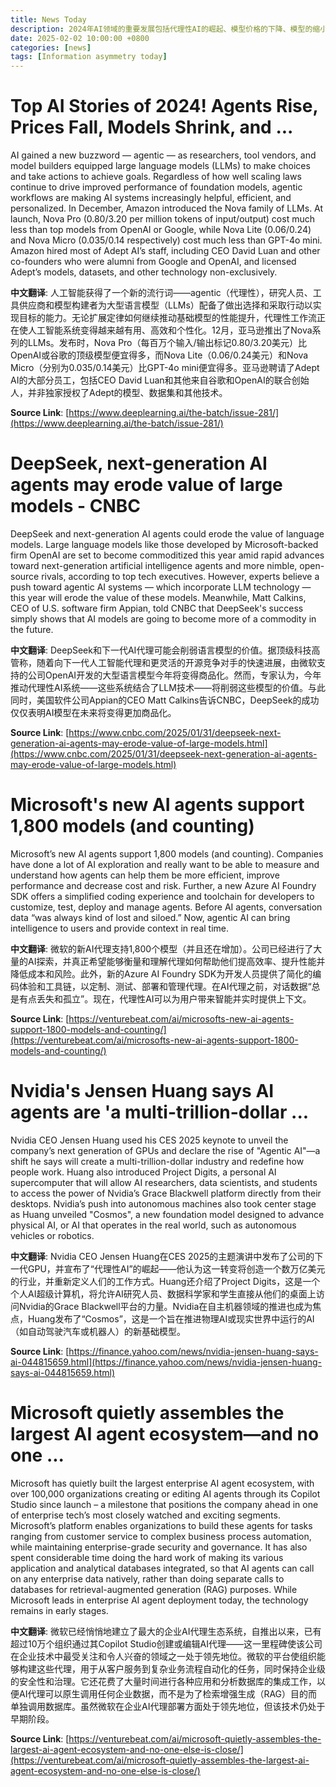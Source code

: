 ```yaml
---
title: News Today
description: 2024年AI领域的重要发展包括代理性AI的崛起、模型价格的下降、模型的缩小以及微软和Nvidia在AI代理生态系统中的领先地位。
date: 2025-02-02 10:00:00 +0800
categories: [news]
tags: [Information asymmetry today]
---
```


# Top AI Stories of 2024! Agents Rise, Prices Fall, Models Shrink, and ...

AI gained a new buzzword — agentic — as researchers, tool vendors, and model builders equipped large language models (LLMs) to make choices and take actions to achieve goals. Regardless of how well scaling laws continue to drive improved performance of foundation models, agentic workflows are making AI systems increasingly helpful, efficient, and personalized. In December, Amazon introduced the Nova family of LLMs. At launch, Nova Pro ($0.80/$3.20 per million tokens of input/output) cost much less than top models from OpenAI or Google, while Nova Lite ($0.06/$0.24) and Nova Micro ($0.035/$0.14 respectively) cost much less than GPT-4o mini. Amazon hired most of Adept AI’s staff, including CEO David Luan and other co-founders who were alumni from Google and OpenAI, and licensed Adept’s models, datasets, and other technology non-exclusively.

**中文翻译**: 人工智能获得了一个新的流行词——agentic（代理性），研究人员、工具供应商和模型构建者为大型语言模型（LLMs）配备了做出选择和采取行动以实现目标的能力。无论扩展定律如何继续推动基础模型的性能提升，代理性工作流正在使人工智能系统变得越来越有用、高效和个性化。12月，亚马逊推出了Nova系列的LLMs。发布时，Nova Pro（每百万个输入/输出标记0.80/3.20美元）比OpenAI或谷歌的顶级模型便宜得多，而Nova Lite（0.06/0.24美元）和Nova Micro（分别为0.035/0.14美元）比GPT-4o mini便宜得多。亚马逊聘请了Adept AI的大部分员工，包括CEO David Luan和其他来自谷歌和OpenAI的联合创始人，并非独家授权了Adept的模型、数据集和其他技术。

**Source Link**: [https://www.deeplearning.ai/the-batch/issue-281/](https://www.deeplearning.ai/the-batch/issue-281/)

# DeepSeek, next-generation AI agents may erode value of large models - CNBC

DeepSeek and next-generation AI agents could erode the value of language models. Large language models like those developed by Microsoft-backed firm OpenAI are set to become commoditized this year amid rapid advances toward next-generation artificial intelligence agents and more nimble, open-source rivals, according to top tech executives. However, experts believe a push toward agentic AI systems — which incorporate LLM technology — this year will erode the value of these models. Meanwhile, Matt Calkins, CEO of U.S. software firm Appian, told CNBC that DeepSeek's success simply shows that AI models are going to become more of a commodity in the future.

**中文翻译**: DeepSeek和下一代AI代理可能会削弱语言模型的价值。据顶级科技高管称，随着向下一代人工智能代理和更灵活的开源竞争对手的快速进展，由微软支持的公司OpenAI开发的大型语言模型今年将变得商品化。然而，专家认为，今年推动代理性AI系统——这些系统结合了LLM技术——将削弱这些模型的价值。与此同时，美国软件公司Appian的CEO Matt Calkins告诉CNBC，DeepSeek的成功仅仅表明AI模型在未来将变得更加商品化。

**Source Link**: [https://www.cnbc.com/2025/01/31/deepseek-next-generation-ai-agents-may-erode-value-of-large-models.html](https://www.cnbc.com/2025/01/31/deepseek-next-generation-ai-agents-may-erode-value-of-large-models.html)

# Microsoft's new AI agents support 1,800 models (and counting)

Microsoft’s new AI agents support 1,800 models (and counting). Companies have done a lot of AI exploration and really want to be able to measure and understand how agents can help them be more efficient, improve performance and decrease cost and risk. Further, a new Azure AI Foundry SDK offers a simplified coding experience and toolchain for developers to customize, test, deploy and manage agents. Before AI agents, conversation data “was always kind of lost and siloed.” Now, agentic AI can bring intelligence to users and provide context in real time.

**中文翻译**: 微软的新AI代理支持1,800个模型（并且还在增加）。公司已经进行了大量的AI探索，并真正希望能够衡量和理解代理如何帮助他们提高效率、提升性能并降低成本和风险。此外，新的Azure AI Foundry SDK为开发人员提供了简化的编码体验和工具链，以定制、测试、部署和管理代理。在AI代理之前，对话数据“总是有点丢失和孤立”。现在，代理性AI可以为用户带来智能并实时提供上下文。

**Source Link**: [https://venturebeat.com/ai/microsofts-new-ai-agents-support-1800-models-and-counting/](https://venturebeat.com/ai/microsofts-new-ai-agents-support-1800-models-and-counting/)

# Nvidia's Jensen Huang says AI agents are 'a multi-trillion-dollar ...

Nvidia CEO Jensen Huang used his CES 2025 keynote to unveil the company’s next generation of GPUs and declare the rise of "Agentic AI"—a shift he says will create a multi-trillion-dollar industry and redefine how people work. Huang also introduced Project Digits, a personal AI supercomputer that will allow AI researchers, data scientists, and students to access the power of Nvidia’s Grace Blackwell platform directly from their desktops. Nvidia’s push into autonomous machines also took center stage as Huang unveiled "Cosmos", a new foundation model designed to advance physical AI, or AI that operates in the real world, such as autonomous vehicles or robotics.

**中文翻译**: Nvidia CEO Jensen Huang在CES 2025的主题演讲中发布了公司的下一代GPU，并宣布了“代理性AI”的崛起——他认为这一转变将创造一个数万亿美元的行业，并重新定义人们的工作方式。Huang还介绍了Project Digits，这是一个个人AI超级计算机，将允许AI研究人员、数据科学家和学生直接从他们的桌面上访问Nvidia的Grace Blackwell平台的力量。Nvidia在自主机器领域的推进也成为焦点，Huang发布了“Cosmos”，这是一个旨在推进物理AI或现实世界中运行的AI（如自动驾驶汽车或机器人）的新基础模型。

**Source Link**: [https://finance.yahoo.com/news/nvidia-jensen-huang-says-ai-044815659.html](https://finance.yahoo.com/news/nvidia-jensen-huang-says-ai-044815659.html)

# Microsoft quietly assembles the largest AI agent ecosystem—and no one ...

Microsoft has quietly built the largest enterprise AI agent ecosystem, with over 100,000 organizations creating or editing AI agents through its Copilot Studio since launch – a milestone that positions the company ahead in one of enterprise tech’s most closely watched and exciting segments. Microsoft’s platform enables organizations to build these agents for tasks ranging from customer service to complex business process automation, while maintaining enterprise-grade security and governance. It has also spent considerable time doing the hard work of making its various application and analytical databases integrated, so that AI agents can call on any enterprise data natively, rather than doing separate calls to databases for retrieval-augmented generation (RAG) purposes. While Microsoft leads in enterprise AI agent deployment today, the technology remains in early stages.

**中文翻译**: 微软已经悄悄地建立了最大的企业AI代理生态系统，自推出以来，已有超过10万个组织通过其Copilot Studio创建或编辑AI代理——这一里程碑使该公司在企业技术中最受关注和令人兴奋的领域之一处于领先地位。微软的平台使组织能够构建这些代理，用于从客户服务到复杂业务流程自动化的任务，同时保持企业级的安全性和治理。它还花费了大量时间进行各种应用和分析数据库的集成工作，以便AI代理可以原生调用任何企业数据，而不是为了检索增强生成（RAG）目的而单独调用数据库。虽然微软在企业AI代理部署方面处于领先地位，但该技术仍处于早期阶段。

**Source Link**: [https://venturebeat.com/ai/microsoft-quietly-assembles-the-largest-ai-agent-ecosystem-and-no-one-else-is-close/](https://venturebeat.com/ai/microsoft-quietly-assembles-the-largest-ai-agent-ecosystem-and-no-one-else-is-close/)